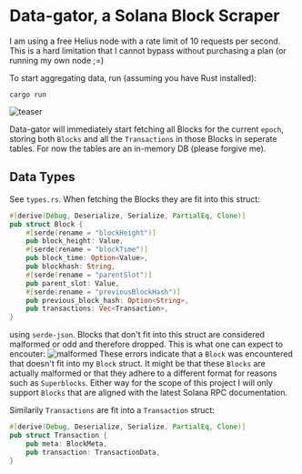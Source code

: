 # Data-gator, a Solana Block Scraper
I am using a free Helius node with a rate limit of 10 requests per second. This is a hard limitation that I cannot bypass without purchasing a plan (or running my own node ;=)

To start aggregating data, run (assuming you have Rust installed):
```
cargo run
```
![teaser](https://github.com/jonas089/solforge-interview-task/blob/master/resources/teaser.png)

Data-gator will immediately start fetching all Blocks for the current `epoch`, storing both `Blocks` and all the `Transactions` in those Blocks in seperate tables.
For now the tables are an in-memory DB (please forgive me).


## Data Types
See `types.rs`. When fetching the Blocks they are fit into this struct:

```rust
#[derive(Debug, Deserialize, Serialize, PartialEq, Clone)]
pub struct Block {
    #[serde(rename = "blockHeight")]
    pub block_height: Value,
    #[serde(rename = "blockTime")]
    pub block_time: Option<Value>,
    pub blockhash: String,
    #[serde(rename = "parentSlot")]
    pub parent_slot: Value,
    #[serde(rename = "previousBlockHash")]
    pub previous_block_hash: Option<String>,
    pub transactions: Vec<Transaction>,
}

```
using `serde-json`. Blocks that don't fit into this struct are considered malformed or odd and therefore dropped.
This is what one can expect to encouter:
![malformed](https://github.com/jonas089/solforge-interview-task/blob/master/resources/malformed.png)
These errors indicate that a `Block` was encountered that doesn't fit into my `Block` struct.
It might be that these `Blocks` are actually malformed or that they adhere to a different format for reasons such as 
`Superblocks`. Either way for the scope of this project I will only support `Blocks` that are aligned with the latest Solana RPC documentation.

Similarily `Transactions` are fit into a `Transaction` struct:
```rust
#[derive(Debug, Deserialize, Serialize, PartialEq, Clone)]
pub struct Transaction {
    pub meta: BlockMeta,
    pub transaction: TransactionData,
}
```
